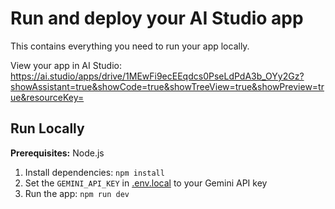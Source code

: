 # Run and deploy your AI Studio app

This contains everything you need to run your app locally.

View your app in AI Studio: https://ai.studio/apps/drive/1MEwFi9ecEEqdcs0PseLdPdA3b_OYy2Gz?showAssistant=true&showCode=true&showTreeView=true&showPreview=true&resourceKey=

## Run Locally

**Prerequisites:**  Node.js


1. Install dependencies:
   `npm install`
2. Set the `GEMINI_API_KEY` in [.env.local](.env.local) to your Gemini API key
3. Run the app:
   `npm run dev`
